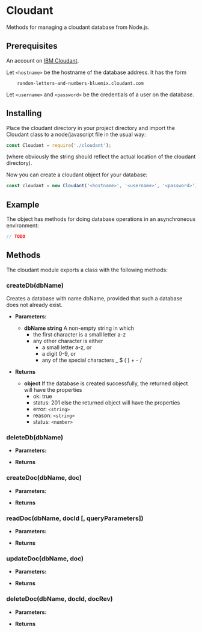 # Cloudant

Methods for managing a cloudant database from Node.js. 

## Prerequisites
An account on [IBM Cloudant](https://www.ibm.com/cloud/cloudant).

Let `<hostname>` be the hostname of the database address. It has the form 
```
    random-letters-and-numbers-bluemix.cloudant.com
```
Let `<username>` and `<password>` be the credentials of a user on the database. 

## Installing
Place the cloudant directory in your project directory and import the Cloudant class to a node/javascript file in the usual way: 
```javascript
const Cloudant = require('./cloudant');
```
(where obviously the string should reflect the actual location of the cloudant directory). 

Now you can create a cloudant object for your database: 
```javascript
const cloudant = new Cloudant('<hostname>', '<username>', '<password>');
```
## Example
The object has methods for doing database operations in an asynchroneous environment: 
```javascript
// TODO
```
## Methods
The cloudant module exports a class with the following methods: 

### createDb(dbName) 
Creates a database with name dbName, provided that such a database does not already exist. 

* **Parameters:**
  * **dbName string** A non-empty string in which 
    * the first character is a small letter a-z
    * any other character is either
      * a small letter a-z, or 
      * a digit 0-9, or 
      * any of the special characters \_ \$ \( \) + - \/ 

* **Returns**
  * **object** 
    If the database is created successfully, the returned object will have the properties
      * ok: true
      * status: 201
    else the returned object will have the properties
      * error: `<string>`
      * reason: `<string>`
      * status: `<number>`

### deleteDb(dbName) <!-- -------------------------------------- -->

* **Parameters:**

* **Returns**

### createDoc(dbName, doc) <!-- -------------------------------------- -->

* **Parameters:**

* **Returns**

### readDoc(dbName, docId [, queryParameters]) <!-- --------------------------- -->

* **Parameters:**

* **Returns**

### updateDoc(dbName, doc) <!-- -------------------------------------- -->

* **Parameters:**

* **Returns**

### deleteDoc(dbName, docId, docRev) <!-- ------------------------------------ -->

* **Parameters:**

* **Returns**